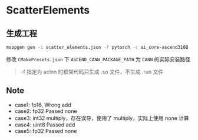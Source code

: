# ScatterElements

## 生成工程

```bash
msopgen gen -i scatter_elements.json -f pytorch -c ai_core-ascend310B -lan cpp -out scatter_elements/
```

修改 `CMakePresets.json` 下 `ASCEND_CANN_PACKAGE_PATH` 为 `CANN` 的实际安装路径

> -f 指定为 aclnn 时框架代码只生成 .so 文件，不生成 .run 文件

## Note

- case1: fp16, Wrong add
- case2: fp32 Passed none
- case3: int32 multiply，存在误导，使用了 multiply，实际上使用 none 计算
- case4: uint8 Passed add
- case5: fp32 Passed none